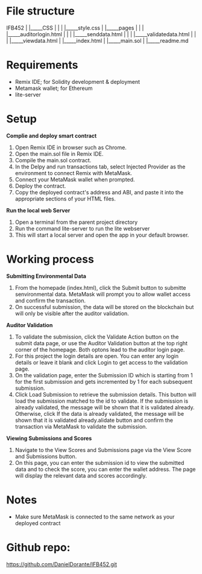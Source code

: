 # File structure
IFB452
|
|_____CSS
|  |
|  |_____style.css
|
|_____pages
|  |
|  |_____auditorlogin.html
|  |
|  |_____senddata.html
|  |
|  |_____validatedata.html
|  |
|  |_____viewdata.html
|
|_____index.html
|
|_____main.sol
|
|_____readme.md


# Requirements
- Remix IDE; for Solidity development & deployment
- Metamask wallet; for Ethereum
- lite-server

# Setup

**Complie and deploy smart contract**

1. Open Remix IDE in browser such as Chrome.
2. Open the main.sol file in Remix IDE.
3. Compile the main.sol contract.
4. In the Delpy and run transactions tab, select Injected Provider as the environment to connect Remix with MetaMask.
5. Connect your MetaMask wallet when prompted.
6. Deploy the contract.
7. Copy the deployed contract's address and ABI, and paste it into the appropriate sections of your HTML files.
  
**Run the local web Server**

1. Open a terminal from the parent project directory
2. Run the command lite-server to run the lite webserver
3. This will start a local server and open the app in your default browser.
   

# Working process

**Submitting Environmental Data**
1. From the homepade (index.html), click the Submit button to submitte senvironmental data. MetaMask will prompt you to allow wallet access and confirm the transaction.
2. On successful submission, the data will be stored on the blockchain but will only be visible after the auditor validation.
   
**Auditor Validation**
1. To validate the submission, click the Validate Action button on the submit data page, or use the Auditor Validation button at the top right corner of the homepage. Both optons lead to the auditor login page.
2. For this project the login details are open. You can enter any login details or leave it blank and click Login to get access to the validation page.
3. On the validation page, enter the Submission ID which is starting from 1 for the first submission and gets incremented by 1 for each subsequent submission.
4. Click Load Submission to retrieve the submission details. This button will load the submission matched to the id to validate. If the submission is already validated, the message will be shown that it is validated already. Otherwise, click If the data is already validated, the message will be shown that it is validated already.alidate button and confirm the transaction via MetaMask to validate the submission.
   
**Viewing Submissions and Scores**
1. Navigate to the View Scores and Submissions page via the View Score and Submissions button.
2. On this page, you can enter the submission id to view the submitted data and to check the score, you can enter the wallet address. The page will display the relevant data and scores accordingly.

# Notes
- Make sure MetaMask is connected to the same network as your deployed contract

# Github repo: 
https://github.com/DanielDorante/IFB452.git
